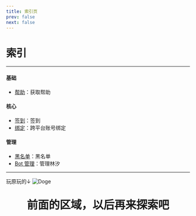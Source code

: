 ```yaml
---
title: 索引页
prev: false
next: false
---
```


# 索引
---
#### 基础

* [帮助](./base/help.md)：获取帮助

#### 核心

* [签到](./core/sign.md)：签到
* [绑定](./core/bind.md)：跨平台账号绑定

#### 管理

* [黑名单](./manage/ban.md)：黑名单
* [Bot 管理](./manage/bot.md)：管理林汐

---

玩原玩的↓
<img
    src="/images/wangwang.webp"
    alt="Doge"
    class="face"
/>

<p align="center" style="font-size: 30px"><strong>前面的区域，以后再来探索吧</strong></p>

<Loading></Loading>
